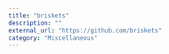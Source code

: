 ```yaml
---
title: "briskets"
description: ""
external_url: "https://github.com/briskets"
category: "Miscellaneous"
---
```

